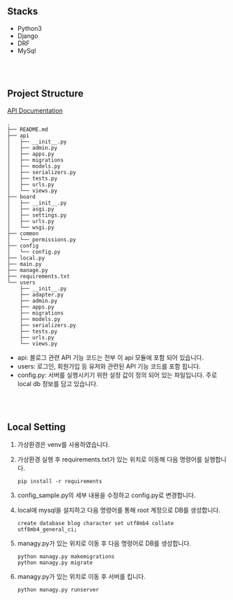 ## Stacks
- Python3
- Django
- DRF
- MySql

<br>
<br>


## Project Structure
[API Documentation](https://documenter.getpostman.com/view/14112304/Uz5AsKJu)

```
.
├── README.md
├── api
│   ├── __init__.py
│   ├── admin.py
│   ├── apps.py
│   ├── migrations
│   ├── models.py
│   ├── serializers.py
│   ├── tests.py
│   ├── urls.py
│   └── views.py
├── board
│   ├── __init__.py
│   ├── asgi.py
│   ├── settings.py
│   ├── urls.py
│   └── wsgi.py
├── common
│   └── permissions.py
├── config
│   └── config.py
├── local.py
├── main.py
├── manage.py
├── requirements.txt
└── users
    ├── __init__.py
    ├── adapter.py
    ├── admin.py
    ├── apps.py
    ├── migrations
    ├── models.py
    ├── serializers.py
    ├── tests.py
    ├── urls.py
    └── views.py

```
- api: 블로그 관련 API 기능 코드는 전부 이 api 모듈에 포함 되어 있습니다.
- users: 로그인, 회원가입 등 유저와 관련된 API 기능 코드를 포함 힙니다.
- config.py: 서버를 실행시키기 위한 설정 값이 정의 되어 있는 파일입니다. 주로 local db 정보를 담고 있습니다.

<br>
<br>

## Local Setting
1. 가상환경은 venv를 사용하였습니다.
2. 가상환경 실행 후 requirements.txt가 있는 위치로 이동해 다음 명령어를 실행합니다.
	```
	pip install -r requirements
	```
3. config_sample.py의 세부 내용을 수정하고 config.py로 변경합니다.

4. local에 mysql을 설치하고 다음 명령어를 통해 root 계정으로 DB를 생성합니다.
    ```
    create database blog character set utf8mb4 collate utf8mb4_general_ci;
    ```

5. managy.py가 있는 위치로 이동 후 다음 명령어로 DB를 생성합니다.
    ```
    python managy.py makemigrations
    python managy.py migrate
    ```

6. managy.py가 있는 위치로 이동 후 서버를 킵니다.
    ```
    python managy.py runserver
    ```